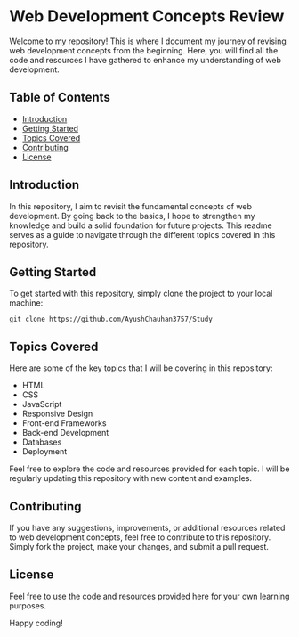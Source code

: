# Web Development Concepts Review

Welcome to my repository! This is where I document my journey of revising web development concepts from the beginning. Here, you will find all the code and resources I have gathered to enhance my understanding of web development.

## Table of Contents

- [Introduction](#introduction)
- [Getting Started](#getting-started)
- [Topics Covered](#topics-covered)
- [Contributing](#contributing)
- [License](#license)

## Introduction

In this repository, I aim to revisit the fundamental concepts of web development. By going back to the basics, I hope to strengthen my knowledge and build a solid foundation for future projects. This readme serves as a guide to navigate through the different topics covered in this repository.

## Getting Started

To get started with this repository, simply clone the project to your local machine:

```
git clone https://github.com/AyushChauhan3757/Study
```

## Topics Covered

Here are some of the key topics that I will be covering in this repository:

- HTML
- CSS
- JavaScript
- Responsive Design
- Front-end Frameworks
- Back-end Development
- Databases
- Deployment

Feel free to explore the code and resources provided for each topic. I will be regularly updating this repository with new content and examples.

## Contributing

If you have any suggestions, improvements, or additional resources related to web development concepts, feel free to contribute to this repository. Simply fork the project, make your changes, and submit a pull request.

## License

Feel free to use the code and resources provided here for your own learning purposes.

Happy coding!

